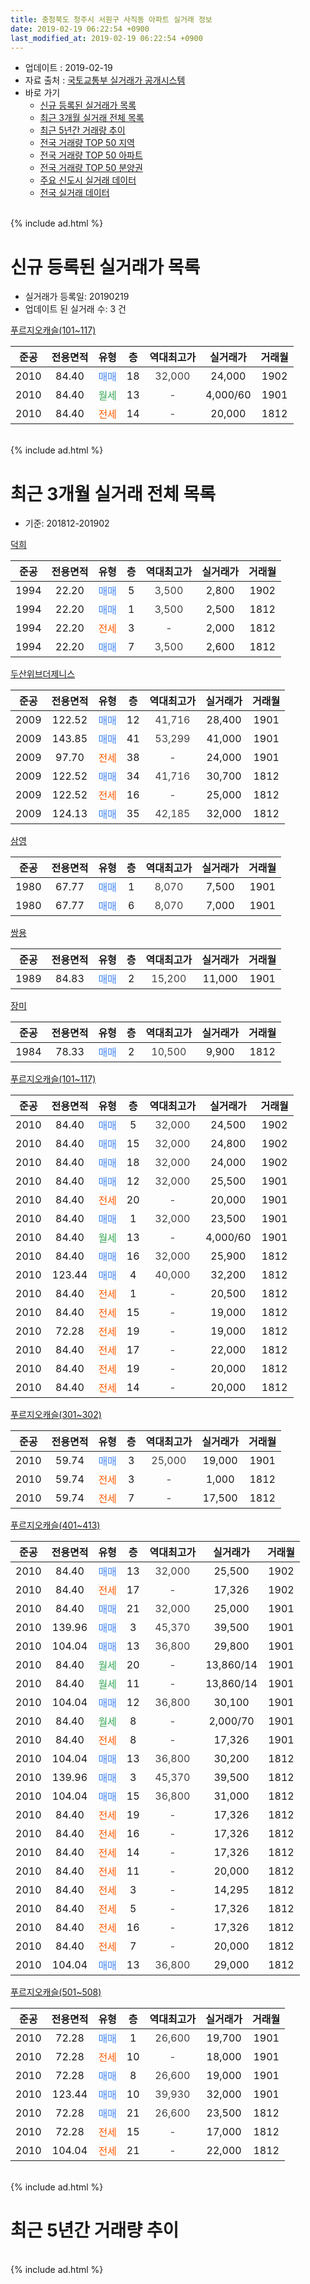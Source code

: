 ```yaml
---
title: 충청북도 청주시 서원구 사직동 아파트 실거래 정보
date: 2019-02-19 06:22:54 +0900
last_modified_at: 2019-02-19 06:22:54 +0900
---
```


* 업데이트 : 2019-02-19
* 자료 출처 : [국토교통부 실거래가 공개시스템](http://rt.molit.go.kr)
* 바로 가기
    * [신규 등록된 실거래가 목록](#신규-등록된-실거래가-목록)
    * [최근 3개월 실거래 전체 목록](#최근-3개월-실거래-전체-목록)
    * [최근 5년간 거래량 추이](#최근-5년간-거래량-추이)
    * [전국 거래량 TOP 50 지역](https://ayogom.github.io/apt-trade-info/최근-3개월-전국에서-가장-거래가-많이-발생한-지역)
    * [전국 거래량 TOP 50 아파트](https://ayogom.github.io/apt-trade-info/최근-3개월-전국에서-가장-거래가-많이-발생한-아파트)
    * [전국 거래량 TOP 50 분양권](https://ayogom.github.io/apt-trade-info/최근-3개월-전국에서-가장-거래가-많이-발생한-분양권)
    * [주요 신도시 실거래 데이터](https://ayogom.github.io/apt-trade-info/주요-신도시)
    * [전국 실거래 데이터](https://ayogom.github.io/apt-trade-info/전국)
<br>
{% include ad.html %}
<br>

# 신규 등록된 실거래가 목록
* 실거래가 등록일: 20190219
* 업데이트 된 실거래 수: 3 건


[푸르지오캐슬(101~117)](https://search.naver.com/search.naver?query=%EC%B6%A9%EC%B2%AD%EB%B6%81%EB%8F%84+%EC%B2%AD%EC%A3%BC%EC%8B%9C+%EC%84%9C%EC%9B%90%EA%B5%AC+%EC%82%AC%EC%A7%81%EB%8F%99+%ED%91%B8%EB%A5%B4%EC%A7%80%EC%98%A4%EC%BA%90%EC%8A%AC%28101%7E117%29)

|준공|전용면적|유형|층|역대최고가|실거래가|거래월|
|:---:|:---:|:---:|:---:|:---:|:---:|:---:|
|2010|84.40|<span style="color:#4285f3">매매</span>|18|<span style="color:#444444">32,000</span>|24,000|1902|
|2010|84.40|<span style="color:#34a853">월세</span>|13|<span style="color:#444444">-</span>|4,000/60|1901|
|2010|84.40|<span style="color:#ff5a00">전세</span>|14|<span style="color:#444444">-</span>|20,000|1812|


<br>
{% include ad.html %}
<br>

# 최근 3개월 실거래 전체 목록
* 기준: 201812-201902


[덕희](https://search.naver.com/search.naver?query=%EC%B6%A9%EC%B2%AD%EB%B6%81%EB%8F%84+%EC%B2%AD%EC%A3%BC%EC%8B%9C+%EC%84%9C%EC%9B%90%EA%B5%AC+%EC%82%AC%EC%A7%81%EB%8F%99+%EB%8D%95%ED%9D%AC)

|준공|전용면적|유형|층|역대최고가|실거래가|거래월|
|:---:|:---:|:---:|:---:|:---:|:---:|:---:|
|1994|22.20|<span style="color:#4285f3">매매</span>|5|<span style="color:#444444">3,500</span>|2,800|1902|
|1994|22.20|<span style="color:#4285f3">매매</span>|1|<span style="color:#444444">3,500</span>|2,500|1812|
|1994|22.20|<span style="color:#ff5a00">전세</span>|3|<span style="color:#444444">-</span>|2,000|1812|
|1994|22.20|<span style="color:#4285f3">매매</span>|7|<span style="color:#444444">3,500</span>|2,600|1812|

[두산위브더제니스](https://search.naver.com/search.naver?query=%EC%B6%A9%EC%B2%AD%EB%B6%81%EB%8F%84+%EC%B2%AD%EC%A3%BC%EC%8B%9C+%EC%84%9C%EC%9B%90%EA%B5%AC+%EC%82%AC%EC%A7%81%EB%8F%99+%EB%91%90%EC%82%B0%EC%9C%84%EB%B8%8C%EB%8D%94%EC%A0%9C%EB%8B%88%EC%8A%A4)

|준공|전용면적|유형|층|역대최고가|실거래가|거래월|
|:---:|:---:|:---:|:---:|:---:|:---:|:---:|
|2009|122.52|<span style="color:#4285f3">매매</span>|12|<span style="color:#444444">41,716</span>|28,400|1901|
|2009|143.85|<span style="color:#4285f3">매매</span>|41|<span style="color:#444444">53,299</span>|41,000|1901|
|2009|97.70|<span style="color:#ff5a00">전세</span>|38|<span style="color:#444444">-</span>|24,000|1901|
|2009|122.52|<span style="color:#4285f3">매매</span>|34|<span style="color:#444444">41,716</span>|30,700|1812|
|2009|122.52|<span style="color:#ff5a00">전세</span>|16|<span style="color:#444444">-</span>|25,000|1812|
|2009|124.13|<span style="color:#4285f3">매매</span>|35|<span style="color:#444444">42,185</span>|32,000|1812|

[삼영](https://search.naver.com/search.naver?query=%EC%B6%A9%EC%B2%AD%EB%B6%81%EB%8F%84+%EC%B2%AD%EC%A3%BC%EC%8B%9C+%EC%84%9C%EC%9B%90%EA%B5%AC+%EC%82%AC%EC%A7%81%EB%8F%99+%EC%82%BC%EC%98%81)

|준공|전용면적|유형|층|역대최고가|실거래가|거래월|
|:---:|:---:|:---:|:---:|:---:|:---:|:---:|
|1980|67.77|<span style="color:#4285f3">매매</span>|1|<span style="color:#444444">8,070</span>|7,500|1901|
|1980|67.77|<span style="color:#4285f3">매매</span>|6|<span style="color:#444444">8,070</span>|7,000|1901|

[쌍용](https://search.naver.com/search.naver?query=%EC%B6%A9%EC%B2%AD%EB%B6%81%EB%8F%84+%EC%B2%AD%EC%A3%BC%EC%8B%9C+%EC%84%9C%EC%9B%90%EA%B5%AC+%EC%82%AC%EC%A7%81%EB%8F%99+%EC%8C%8D%EC%9A%A9)

|준공|전용면적|유형|층|역대최고가|실거래가|거래월|
|:---:|:---:|:---:|:---:|:---:|:---:|:---:|
|1989|84.83|<span style="color:#4285f3">매매</span>|2|<span style="color:#444444">15,200</span>|11,000|1901|

[장미](https://search.naver.com/search.naver?query=%EC%B6%A9%EC%B2%AD%EB%B6%81%EB%8F%84+%EC%B2%AD%EC%A3%BC%EC%8B%9C+%EC%84%9C%EC%9B%90%EA%B5%AC+%EC%82%AC%EC%A7%81%EB%8F%99+%EC%9E%A5%EB%AF%B8)

|준공|전용면적|유형|층|역대최고가|실거래가|거래월|
|:---:|:---:|:---:|:---:|:---:|:---:|:---:|
|1984|78.33|<span style="color:#4285f3">매매</span>|2|<span style="color:#444444">10,500</span>|9,900|1812|

[푸르지오캐슬(101~117)](https://search.naver.com/search.naver?query=%EC%B6%A9%EC%B2%AD%EB%B6%81%EB%8F%84+%EC%B2%AD%EC%A3%BC%EC%8B%9C+%EC%84%9C%EC%9B%90%EA%B5%AC+%EC%82%AC%EC%A7%81%EB%8F%99+%ED%91%B8%EB%A5%B4%EC%A7%80%EC%98%A4%EC%BA%90%EC%8A%AC%28101%7E117%29)

|준공|전용면적|유형|층|역대최고가|실거래가|거래월|
|:---:|:---:|:---:|:---:|:---:|:---:|:---:|
|2010|84.40|<span style="color:#4285f3">매매</span>|5|<span style="color:#444444">32,000</span>|24,500|1902|
|2010|84.40|<span style="color:#4285f3">매매</span>|15|<span style="color:#444444">32,000</span>|24,800|1902|
|2010|84.40|<span style="color:#4285f3">매매</span>|18|<span style="color:#444444">32,000</span>|24,000|1902|
|2010|84.40|<span style="color:#4285f3">매매</span>|12|<span style="color:#444444">32,000</span>|25,500|1901|
|2010|84.40|<span style="color:#ff5a00">전세</span>|20|<span style="color:#444444">-</span>|20,000|1901|
|2010|84.40|<span style="color:#4285f3">매매</span>|1|<span style="color:#444444">32,000</span>|23,500|1901|
|2010|84.40|<span style="color:#34a853">월세</span>|13|<span style="color:#444444">-</span>|4,000/60|1901|
|2010|84.40|<span style="color:#4285f3">매매</span>|16|<span style="color:#444444">32,000</span>|25,900|1812|
|2010|123.44|<span style="color:#4285f3">매매</span>|4|<span style="color:#444444">40,000</span>|32,200|1812|
|2010|84.40|<span style="color:#ff5a00">전세</span>|1|<span style="color:#444444">-</span>|20,500|1812|
|2010|84.40|<span style="color:#ff5a00">전세</span>|15|<span style="color:#444444">-</span>|19,000|1812|
|2010|72.28|<span style="color:#ff5a00">전세</span>|19|<span style="color:#444444">-</span>|19,000|1812|
|2010|84.40|<span style="color:#ff5a00">전세</span>|17|<span style="color:#444444">-</span>|22,000|1812|
|2010|84.40|<span style="color:#ff5a00">전세</span>|19|<span style="color:#444444">-</span>|20,000|1812|
|2010|84.40|<span style="color:#ff5a00">전세</span>|14|<span style="color:#444444">-</span>|20,000|1812|

[푸르지오캐슬(301~302)](https://search.naver.com/search.naver?query=%EC%B6%A9%EC%B2%AD%EB%B6%81%EB%8F%84+%EC%B2%AD%EC%A3%BC%EC%8B%9C+%EC%84%9C%EC%9B%90%EA%B5%AC+%EC%82%AC%EC%A7%81%EB%8F%99+%ED%91%B8%EB%A5%B4%EC%A7%80%EC%98%A4%EC%BA%90%EC%8A%AC%28301%7E302%29)

|준공|전용면적|유형|층|역대최고가|실거래가|거래월|
|:---:|:---:|:---:|:---:|:---:|:---:|:---:|
|2010|59.74|<span style="color:#4285f3">매매</span>|3|<span style="color:#444444">25,000</span>|19,000|1901|
|2010|59.74|<span style="color:#ff5a00">전세</span>|3|<span style="color:#444444">-</span>|1,000|1812|
|2010|59.74|<span style="color:#ff5a00">전세</span>|7|<span style="color:#444444">-</span>|17,500|1812|

[푸르지오캐슬(401~413)](https://search.naver.com/search.naver?query=%EC%B6%A9%EC%B2%AD%EB%B6%81%EB%8F%84+%EC%B2%AD%EC%A3%BC%EC%8B%9C+%EC%84%9C%EC%9B%90%EA%B5%AC+%EC%82%AC%EC%A7%81%EB%8F%99+%ED%91%B8%EB%A5%B4%EC%A7%80%EC%98%A4%EC%BA%90%EC%8A%AC%28401%7E413%29)

|준공|전용면적|유형|층|역대최고가|실거래가|거래월|
|:---:|:---:|:---:|:---:|:---:|:---:|:---:|
|2010|84.40|<span style="color:#4285f3">매매</span>|13|<span style="color:#444444">32,000</span>|25,500|1902|
|2010|84.40|<span style="color:#ff5a00">전세</span>|17|<span style="color:#444444">-</span>|17,326|1902|
|2010|84.40|<span style="color:#4285f3">매매</span>|21|<span style="color:#444444">32,000</span>|25,000|1901|
|2010|139.96|<span style="color:#4285f3">매매</span>|3|<span style="color:#444444">45,370</span>|39,500|1901|
|2010|104.04|<span style="color:#4285f3">매매</span>|13|<span style="color:#444444">36,800</span>|29,800|1901|
|2010|84.40|<span style="color:#34a853">월세</span>|20|<span style="color:#444444">-</span>|13,860/14|1901|
|2010|84.40|<span style="color:#34a853">월세</span>|11|<span style="color:#444444">-</span>|13,860/14|1901|
|2010|104.04|<span style="color:#4285f3">매매</span>|12|<span style="color:#444444">36,800</span>|30,100|1901|
|2010|84.40|<span style="color:#34a853">월세</span>|8|<span style="color:#444444">-</span>|2,000/70|1901|
|2010|84.40|<span style="color:#ff5a00">전세</span>|8|<span style="color:#444444">-</span>|17,326|1901|
|2010|104.04|<span style="color:#4285f3">매매</span>|13|<span style="color:#444444">36,800</span>|30,200|1812|
|2010|139.96|<span style="color:#4285f3">매매</span>|3|<span style="color:#444444">45,370</span>|39,500|1812|
|2010|104.04|<span style="color:#4285f3">매매</span>|15|<span style="color:#444444">36,800</span>|31,000|1812|
|2010|84.40|<span style="color:#ff5a00">전세</span>|19|<span style="color:#444444">-</span>|17,326|1812|
|2010|84.40|<span style="color:#ff5a00">전세</span>|16|<span style="color:#444444">-</span>|17,326|1812|
|2010|84.40|<span style="color:#ff5a00">전세</span>|14|<span style="color:#444444">-</span>|17,326|1812|
|2010|84.40|<span style="color:#ff5a00">전세</span>|11|<span style="color:#444444">-</span>|20,000|1812|
|2010|84.40|<span style="color:#ff5a00">전세</span>|3|<span style="color:#444444">-</span>|14,295|1812|
|2010|84.40|<span style="color:#ff5a00">전세</span>|5|<span style="color:#444444">-</span>|17,326|1812|
|2010|84.40|<span style="color:#ff5a00">전세</span>|16|<span style="color:#444444">-</span>|17,326|1812|
|2010|84.40|<span style="color:#ff5a00">전세</span>|7|<span style="color:#444444">-</span>|20,000|1812|
|2010|104.04|<span style="color:#4285f3">매매</span>|13|<span style="color:#444444">36,800</span>|29,000|1812|


<script async src="//pagead2.googlesyndication.com/pagead/js/adsbygoogle.js"></script>
<!-- 기본 -->
<ins class="adsbygoogle"
     style="display:block"
     data-ad-client="ca-pub-2446590836940007"
     data-ad-slot="1659523306"
     data-ad-format="auto"
     data-full-width-responsive="true"></ins>
<script>
(adsbygoogle = window.adsbygoogle || []).push({});
</script>


[푸르지오캐슬(501~508)](https://search.naver.com/search.naver?query=%EC%B6%A9%EC%B2%AD%EB%B6%81%EB%8F%84+%EC%B2%AD%EC%A3%BC%EC%8B%9C+%EC%84%9C%EC%9B%90%EA%B5%AC+%EC%82%AC%EC%A7%81%EB%8F%99+%ED%91%B8%EB%A5%B4%EC%A7%80%EC%98%A4%EC%BA%90%EC%8A%AC%28501%7E508%29)

|준공|전용면적|유형|층|역대최고가|실거래가|거래월|
|:---:|:---:|:---:|:---:|:---:|:---:|:---:|
|2010|72.28|<span style="color:#4285f3">매매</span>|1|<span style="color:#444444">26,600</span>|19,700|1901|
|2010|72.28|<span style="color:#ff5a00">전세</span>|10|<span style="color:#444444">-</span>|18,000|1901|
|2010|72.28|<span style="color:#4285f3">매매</span>|8|<span style="color:#444444">26,600</span>|19,000|1901|
|2010|123.44|<span style="color:#4285f3">매매</span>|10|<span style="color:#444444">39,930</span>|32,000|1901|
|2010|72.28|<span style="color:#4285f3">매매</span>|21|<span style="color:#444444">26,600</span>|23,500|1812|
|2010|72.28|<span style="color:#ff5a00">전세</span>|15|<span style="color:#444444">-</span>|17,000|1812|
|2010|104.04|<span style="color:#ff5a00">전세</span>|21|<span style="color:#444444">-</span>|22,000|1812|


<br>
{% include ad.html %}
<br>

# 최근 5년간 거래량 추이


<div style="width:100%;">
    <canvas id="deal_progress" height="200"></canvas>
</div>

<script>
new Chart(document.getElementById("deal_progress"), {
    type: 'line',
    data: {
        labels: ['201402','201403','201404','201405','201406','201407','201408','201409','201410','201411','201412','201501','201502','201503','201504','201505','201506','201507','201508','201509','201510','201511','201512','201601','201602','201603','201604','201605','201606','201607','201608','201609','201610','201611','201612','201701','201702','201703','201704','201705','201706','201707','201708','201709','201710','201711','201712','201801','201802','201803','201804','201805','201806','201807','201808','201809','201810','201811','201812','201901','201902'],
        datasets: [{
            label: '매매',
            pointRadius: 1,
            data: [20, 47, 42, 29, 28, 34, 34, 44, 45, 28, 23, 26, 27, 25, 18, 26, 41, 11, 15, 16, 21, 25, 16, 10, 20, 24, 17, 19, 15, 17, 17, 12, 27, 16, 18, 17, 8, 12, 12, 22, 18, 22, 16, 17, 17, 16, 15, 18, 19, 22, 17, 20, 15, 8, 14, 10, 10, 17, 12, 15, 5],
            borderColor: "rgba(255, 201, 14, 1)",
            backgroundColor: "rgba(255, 201, 14, 0.5)",
            fill: false,
            lineTension: 0
        },{
            label: '전월세',
            pointRadius: 1,
            data: [13, 25, 24, 19, 29, 15, 19, 11, 15, 13, 15, 17, 7, 23, 13, 23, 14, 12, 22, 13, 20, 10, 16, 17, 14, 16, 24, 12, 21, 13, 19, 12, 12, 11, 17, 19, 12, 22, 13, 16, 20, 11, 15, 12, 7, 6, 9, 23, 18, 18, 15, 24, 18, 23, 15, 15, 18, 9, 20, 8, 1],
            borderColor: "rgba(0, 141, 185, 1)",
            backgroundColor: "rgba(0, 141, 185, 0.5)",
            fill: false,
            lineTension: 0
        }
        ]
    },
    options: {
        responsive: true,
        title: {
            display: false
        },
        tooltips: {
            mode: 'index',
            intersect: false
        },
        hover: {
            mode: 'nearest',
            intersect: true
        },
        scales: {
            xAxes: [{
                display: true,
                scaleLabel: {
                    display: true,
                    labelString: '년/월'
                }
            }],
            yAxes: [{
                display: true,
                ticks: {
                    suggestedMin: 0,
                },
                scaleLabel: {
                    display: true,
                    labelString: '실거래 수'
                }
            }]
        }
    }
});

</script>


<br>
{% include ad.html %}
<br>

